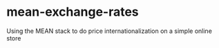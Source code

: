 mean-exchange-rates
===================

Using the MEAN stack to do price internationalization on a simple online store
